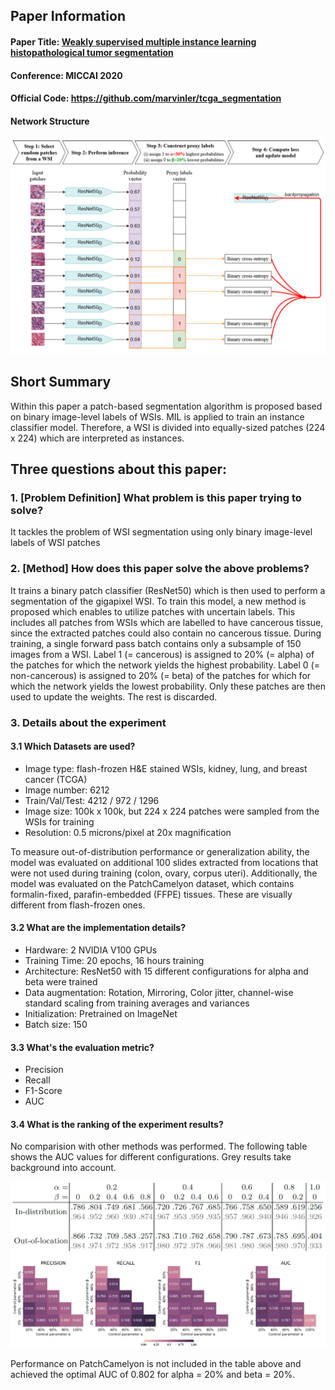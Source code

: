 ## Paper Information
#### Paper Title: [Weakly supervised multiple instance learning histopathological tumor segmentation](https://arxiv.org/abs/2004.05024)

#### Conference: MICCAI 2020

#### Official Code: https://github.com/marvinler/tcga_segmentation

#### Network Structure

![Image](images/patch_classification.png)

## Short Summary
Within this paper a patch-based segmentation algorithm is proposed based on binary image-level labels of WSIs.
MIL is applied to train an instance classifier model. Therefore, a WSI is divided into equally-sized patches (224 x 224) which are interpreted as instances.


## Three questions about this paper:

### 1. [Problem Definition] What problem is this paper trying to solve? 
It tackles the problem of WSI segmentation using only binary image-level labels of WSI patches


### 2. [Method] How does this paper solve the above problems?
It trains a binary patch classifier (ResNet50) which is then used to perform a segmentation of the gigapixel WSI.
To train this model, a new method is proposed which enables to utilize patches with uncertain labels. 
This includes all patches from WSIs which are labelled to have cancerous tissue, since the extracted patches could also contain no cancerous tissue.
During training, a single forward pass batch contains only a subsample of 150 images from a WSI. 
Label 1 (= cancerous) is assigned to 20% (= alpha) of the patches for which the network yields the highest probability.
Label 0 (= non-cancerous) is assigned to 20% (= beta) of the patches for which for which the network yields the lowest probability.
Only these patches are then used to update the weights. The rest is discarded.



### 3. Details about the experiment

#### 3.1 Which Datasets are used?
- Image type: flash-frozen H&E stained WSIs, kidney, lung, and breast cancer (TCGA)
- Image number: 6212
- Train/Val/Test: 4212 / 972 / 1296
- Image size: 100k x 100k, but 224 x 224 patches were sampled from the WSIs for training
- Resolution: 0.5 microns/pixel at 20x magnification

To measure out-of-distribution performance or generalization ability, the model was evaluated on additional 100 slides extracted from locations that were not used during training (colon, ovary, corpus uteri). Additionally, the model was evaluated on the PatchCamelyon dataset, which contains formalin-fixed, parafin-embedded (FFPE) tissues. These are visually different from flash-frozen ones.

#### 3.2 What are the implementation details?
- Hardware: 2 NVIDIA V100 GPUs
- Training Time: 20 epochs, 16 hours training
- Architecture: ResNet50 with 15 different configurations for alpha and beta were trained
- Data augmentation: Rotation, Mirroring, Color jitter, channel-wise standard scaling from training averages and variances
- Initialization: Pretrained on ImageNet
- Batch size: 150


#### 3.3 What's the evaluation metric?
- Precision
- Recall
- F1-Score
- AUC


#### 3.4 What is the ranking of the experiment results?
No comparision with other methods was performed. 
The following table shows the AUC values for different configurations. 
Grey results take background into account.

![Image](images/patch_classification_performance.png)

Performance on PatchCamelyon is not included in the table above and achieved the optimal AUC of 0.802 for alpha = 20% and beta = 20%.